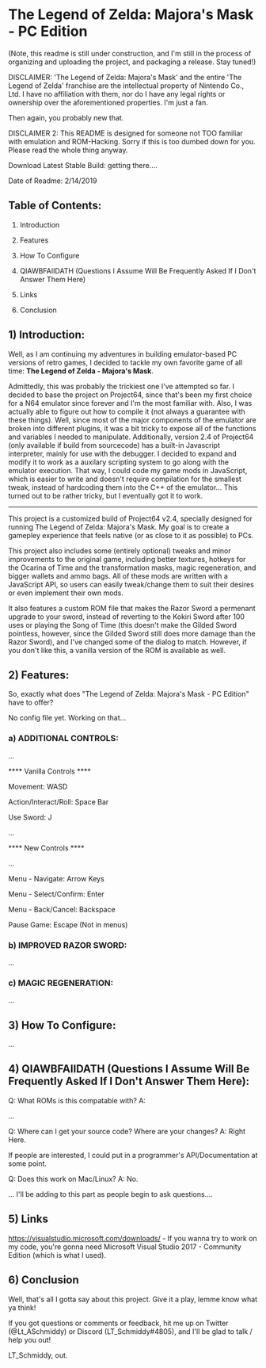 # The Legend of Zelda: Majora's Mask - PC Edition

(Note, this readme is still under construction, and I'm still in the process of organizing and uploading the project, and packaging a release. Stay tuned!)

DISCLAIMER: 'The Legend of Zelda: Majora's Mask' and the entire 'The Legend of Zelda' franchise are the intellectual property of Nintendo Co., Ltd. I have no affiliation with them, nor do I have any legal rights or ownership over the aforementioned properties. I'm just a fan.

Then again, you probably new that.

DISCLAIMER 2: This README is designed for someone not TOO familiar with emulation and ROM-Hacking. Sorry if this is too dumbed down for you. Please read the whole thing anyway.

Download Latest Stable Build: getting there....

Date of Readme: 2/14/2019

## Table of Contents:

1. Introduction

2. Features

3. How To Configure

4. QIAWBFAIIDATH (Questions I Assume Will Be Frequently Asked If I Don't Answer Them Here)

5. Links

5. Conclusion


## 1) Introduction:

Well, as I am continuing my adventures in building emulator-based PC versions of retro games, I decided to tackle my own favorite game of all time: **The Legend of Zelda - Majora's Mask**.

Admittedly, this was probably the trickiest one I've attempted so far. I decided to base the project on Project64, since that's been my first choice for a N64 emulator since forever and I'm the most familiar with. Also, I was actually able to figure out how to compile it (not always a guarantee with these things). Well, since most of the major components of the emulator are broken into different plugins, it was a bit tricky to expose all of the functions and variables I needed to manipulate. Additionally, version 2.4 of Project64 (only available if build from sourcecode) has a built-in Javascript interpreter, mainly for use with the debugger. I decided to expand and modify it to work as a auxilary scripting system to go along with the emulator execution. That way, I could code my game mods in JavaScript, which is easier to write and doesn't require compilation for the smallest tweak, instead of hardcoding them into the C++ of the emulator... This turned out to be rather tricky, but I eventually got it to work.

---

This project is a customized build of Project64 v2.4, specially designed for running The Legend of Zelda: Majora's Mask. My goal is to create a gamepley experience that feels native (or as close to it as possible) to PCs.

This project also includes some (entirely optional) tweaks and minor improvements to the original game, including better textures, hotkeys for the Ocarina of Time and the transformation masks, magic regeneration, and bigger wallets and ammo bags. All of these mods are written with a JavaScript API, so users can easily tweak/change them to suit their desires or even implement their own mods.

It also features a custom ROM file that makes the Razor Sword a permenant upgrade to your sword, instead of reverting to the Kokiri Sword after 100 uses or playing the Song of Time (this doesn't make the Gilded Sword pointless, however, since the Gilded Sword still does more damage than the Razor Sword), and I've changed some of the dialog to match. However, if you don't like this, a vanilla version of the ROM is available as well.


## 2) Features:

So, exactly what does "The Legend of Zelda: Majora's Mask - PC Edition" have to offer?

No config file yet. Working on that...

### a) ADDITIONAL CONTROLS:

...

**** Vanilla Controls ****

Movement: WASD

Action/Interact/Roll: Space Bar

Use Sword: J

...

**** New Controls ****

...

Menu - Navigate: Arrow Keys

Menu - Select/Confirm: Enter

Menu - Back/Cancel: Backspace

Pause Game: Escape (Not in menus)

### b) IMPROVED RAZOR SWORD:

...

### c) MAGIC REGENERATION:

...


## 3) How To Configure:

...


## 4) QIAWBFAIIDATH (Questions I Assume Will Be Frequently Asked If I Don't Answer Them Here):

Q: What ROMs is this compatable with? A:

...

Q: Where can I get your source code? Where are your changes? A: Right Here.

If people are interested, I could put in a programmer's API/Documentation at some point.


Q: Does this work on Mac/Linux? A: No.

... I'll be adding to this part as people begin to ask questions....


## 5) Links 



https://visualstudio.microsoft.com/downloads/ - If you wanna try to work on my code, you're gonna need Microsoft Visual Studio 2017 - Community Edition (which is what I used).


## 6) Conclusion 

Well, that's all I gotta say about this project. Give it a play, lemme know what ya think!

If you got questions or comments or feedback, hit me up on Twitter (@Lt_ASchmiddy) or Discord (LT_Schmiddy#4805), and I'll be glad to talk / help you out!

LT_Schmiddy, out.

